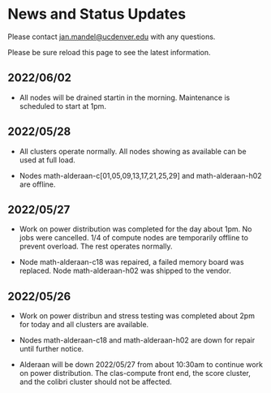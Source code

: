 # News and Status Updates

Please contact jan.mandel@ucdenver.edu with any questions.

Please be sure reload this page to see the latest information.

## 2022/06/02

* All nodes will be drained startin in the morning. Maintenance is scheduled to start at 1pm.

## 2022/05/28

* All clusters operate normally. All nodes showing as available can be used at full load. 

* Nodes math-alderaan-c[01,05,09,13,17,21,25,29] and math-alderaan-h02 are offline.

## 2022/05/27 

* Work on power distribution was completed for the day about 1pm. No jobs were cancelled. 1/4 of compute nodes are temporarily offline to prevent overload. The rest operates normally.

* Node math-alderaan-c18 was repaired, a failed memory board was replaced. Node math-alderaan-h02 was shipped to the vendor. 



## 2022/05/26
* Work on power distribun and stress testing was completed about 2pm for today and all clusters are available.

* Nodes math-alderaan-c18 and math-alderaan-h02 are down for repair until further notice.

* Alderaan will be down 2022/05/27 from about 10:30am to continue work on power distribution. The clas-compute front end, the score cluster, and the colibri cluster should not be affected.
